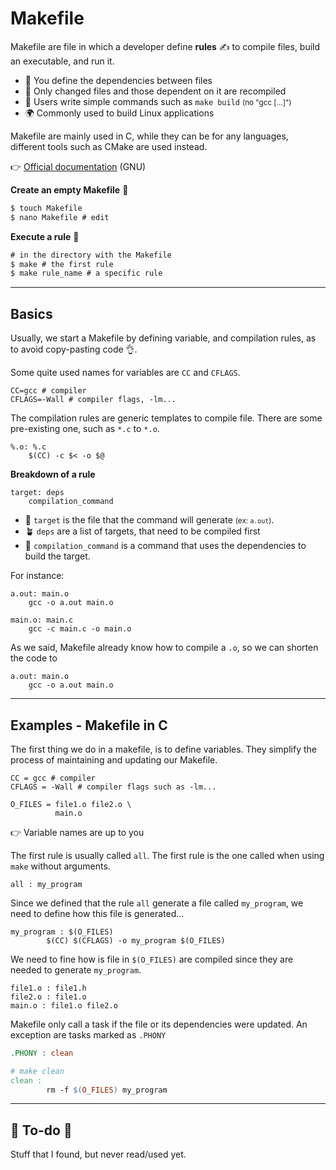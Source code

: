 # Makefile

<div class="row row-cols-md-2"><div>

Makefile are file in which a developer define **rules** ✍️ to compile files, build an executable, and run it. 

* 📃 You define the dependencies between files
* 🚀 Only changed files and those dependent on it are recompiled
* 🏡 Users write simple commands such as `make build` <small>(no "gcc [...]")</small>
* 🌍 Commonly used to build Linux applications

Makefile are mainly used in C, while they can be for any languages, different tools such as CMake are used instead.

👉 [Official documentation](https://www.gnu.org/software/make/manual/html_node/) (GNU)
</div><div>

**Create an empty Makefile** 🌱

```ps
$ touch Makefile
$ nano Makefile # edit
```

**Execute a rule** 🌴

```ps
# in the directory with the Makefile
$ make # the first rule
$ make rule_name # a specific rule
```
</div></div>

<hr class="sep-both">

## Basics

<div class="row row-cols-md-2"><div>

Usually, we start a Makefile by defining variable, and compilation rules, as to avoid copy-pasting code 👌.

Some quite used names for variables are `CC` and `CFLAGS`.

```makefile!
CC=gcc # compiler
CFLAGS=-Wall # compiler flags, -lm...
```

The compilation rules are generic templates to compile file. There are some pre-existing one, such as `*.c` to `*.o`.

```makefile!
%.o: %.c
    $(CC) -c $< -o $@
```
</div><div>

**Breakdown of a rule**

```makefile!
target: deps
    compilation_command
```

* 🎯 `target` is the file that the command will generate <small>(ex: `a.out`)</small>.
* 🪴 `deps` are a list of targets, that need to be compiled first
* 🌴 `compilation_command` is a command that uses the dependencies to build the target.

For instance:

```
a.out: main.o
    gcc -o a.out main.o
    
main.o: main.c
    gcc -c main.c -o main.o
```

As we said, Makefile already know how to compile a `.o`, so we can shorten the code to

```
a.out: main.o
    gcc -o a.out main.o
```

</div></div>

<hr class="sep-both">

## Examples - Makefile in C

<div class="row row-cols-md-2"><div>

The first thing we do in a makefile, is to define variables. They simplify the process of maintaining and updating our Makefile.

```makefile!
CC = gcc # compiler
CFLAGS = -Wall # compiler flags such as -lm...

O_FILES = file1.o file2.o \
          main.o
```

👉 Variable names are up to you

The first rule is usually called `all`. The first rule is the one called when using `make` without arguments.

```makefile!
all : my_program
```
</div><div>

Since we defined that the rule `all` generate a file called `my_program`, we need to define how this file is generated...

```makefile!
my_program : $(O_FILES)
        $(CC) $(CFLAGS) -o my_program $(O_FILES)
```

We need to fine how is file in `$(O_FILES)` are compiled since they are needed to generate `my_program`.

```makefile!
file1.o : file1.h
file2.o : file1.o
main.o : file1.o file2.o
```

Makefile only call a task if the file or its dependencies were updated. An exception are tasks marked as `.PHONY`

```makefile
.PHONY : clean

# make clean
clean :
        rm -f $(O_FILES) my_program
```

</div></div>


<hr class="sep-both">

## 👻 To-do 👻

Stuff that I found, but never read/used yet.

<div class="row row-cols-md-2"><div>
</div><div>
</div></div>